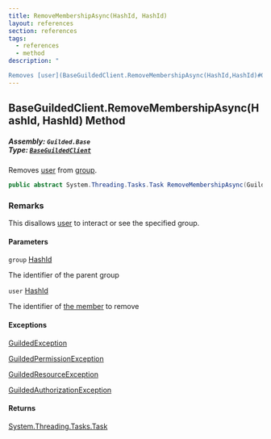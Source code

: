 ```yaml
---
title: RemoveMembershipAsync(HashId, HashId)
layout: references
section: references
tags:
  - references
  - method
description: "

Removes [user](BaseGuildedClient.RemoveMembershipAsync(HashId,HashId)#Guilded.Base.BaseGuildedClient.RemoveMembershipAsync(Guilded.Base.HashId,Guilded.Base.HashId).user 'Guilded.Base.BaseGuildedClient.RemoveMembershipAsync(Guilded.Base.HashId, Guilded.Base.HashId).user') from [group](BaseGuildedClient.RemoveMembershipAsync(HashId,HashId)#Guilded.Base.BaseGuildedClient.RemoveMembershipAsync(Guilded.Base.HashId,Guilded.Base.HashId).group 'Guilded.Base.BaseGuildedClient.RemoveMembershipAsync(Guilded.Base.HashId, Guilded.Base.HashId).group')."
---
```


## BaseGuildedClient.RemoveMembershipAsync(HashId, HashId) Method
##### **Assembly:** `Guilded.Base`<br/>**Type:** [`BaseGuildedClient`](BaseGuildedClient 'Guilded.Base.BaseGuildedClient')

Removes [user](BaseGuildedClient.RemoveMembershipAsync(HashId,HashId)#Guilded.Base.BaseGuildedClient.RemoveMembershipAsync(Guilded.Base.HashId,Guilded.Base.HashId).user 'Guilded.Base.BaseGuildedClient.RemoveMembershipAsync(Guilded.Base.HashId, Guilded.Base.HashId).user') from [group](BaseGuildedClient.RemoveMembershipAsync(HashId,HashId)#Guilded.Base.BaseGuildedClient.RemoveMembershipAsync(Guilded.Base.HashId,Guilded.Base.HashId).group 'Guilded.Base.BaseGuildedClient.RemoveMembershipAsync(Guilded.Base.HashId, Guilded.Base.HashId).group').

```csharp
public abstract System.Threading.Tasks.Task RemoveMembershipAsync(Guilded.Base.HashId group, Guilded.Base.HashId user);
```

### Remarks
  
This disallows [user](BaseGuildedClient.RemoveMembershipAsync(HashId,HashId)#Guilded.Base.BaseGuildedClient.RemoveMembershipAsync(Guilded.Base.HashId,Guilded.Base.HashId).user 'Guilded.Base.BaseGuildedClient.RemoveMembershipAsync(Guilded.Base.HashId, Guilded.Base.HashId).user') to interact or see the specified group.
#### Parameters

<a name='Guilded.Base.BaseGuildedClient.RemoveMembershipAsync(Guilded.Base.HashId,Guilded.Base.HashId).group'></a>

`group` [HashId](HashId 'Guilded.Base.HashId')

The identifier of the parent group

<a name='Guilded.Base.BaseGuildedClient.RemoveMembershipAsync(Guilded.Base.HashId,Guilded.Base.HashId).user'></a>

`user` [HashId](HashId 'Guilded.Base.HashId')

The identifier of [the member](Member 'Guilded.Base.Servers.Member') to remove

#### Exceptions

[GuildedException](GuildedException 'Guilded.Base.GuildedException')

[GuildedPermissionException](GuildedPermissionException 'Guilded.Base.GuildedPermissionException')

[GuildedResourceException](GuildedResourceException 'Guilded.Base.GuildedResourceException')

[GuildedAuthorizationException](GuildedAuthorizationException 'Guilded.Base.GuildedAuthorizationException')

#### Returns
[System.Threading.Tasks.Task](https://docs.microsoft.com/en-us/dotnet/api/System.Threading.Tasks.Task 'System.Threading.Tasks.Task')